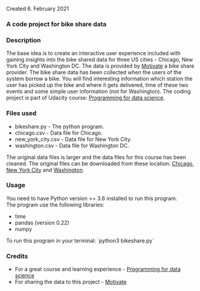 Created 6. February 2021
### A code project for bike share data

### Description
The base idea is to create an interactive user experience included with gaining insights into the bike shared data for three US cities - Chicago, New York City and Washington DC. The data is provided by <a href="https://www.motivateco.com">Motivate</a> a bike share provider. The bike share data has been collected when the users of the system borrow a bike. You will find interesting information which station the user has picked up the bike and where it gets delivered, time of these two events and some simple user information (not for Washington). The coding project is part of Udacity course: <a href="https://www.udacity.com/course/programming-for-data-science-nanodegree--nd104">Programming for data science</a>.

### Files used
<ul>
<li>bikeshare.py - The python program.</li>
<li>chicago.csv - Data file for Chicago.</li>
<li>new_york_city.csv - Data file for New York City.</li>
<li>washington.csv - Data file for Washington DC.</li>
</ul>

 The original data files is larger and the data files for this course has been cleaned. The original files can be downloaded from these location: <a href="https://www.divvybikes.com/system-data">Chicago</a>, <a href="https://www.citibikenyc.com/system-data">New York City</a> and <a href="https://www.capitalbikeshare.com/system-data">Washington</a>.

### Usage
 You need to have Python version >= 3.6 installed to run this program.</br>
 The program use the following libraries:
 <ul>
 <li>time</li>
 <li>pandas (version 0.22)</li>
 <li>numpy</li>
 </ul>
 To run this program in your terminal: `python3 bikeshare.py`

### Credits
 <ul>
 <li>For a great course and learning experience - <a href="https://www.udacity.com/course/programming-for-data-science-nanodegree--nd104">Programming for data science</a></li>
 <li>For sharing the data to this project - <a href="https://www.motivateco.com">Motivate</a></li>
 </ul>
